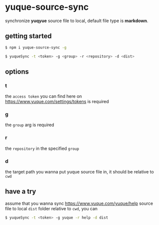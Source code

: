 # yuque-source-sync

synchronize **yuqyue** source file to local, default file type is **markdown**.

## getting started

```bash
$ npm i yuque-source-sync -g
```

```bash
$ yuqueSync -t <token> -g <group> -r <repository> -d <dist>
```

## options

### t

the `access token` you can find here on https://www.yuque.com/settings/tokens is required

### g

the `group` arg is required

### r

the `repository` in the specified `group`

### d

the target path you wanna put yuque source file in, it should be relative to `cwd`

## have a try

assume that you wanna sync https://www.yuque.com/yuque/help source file to local `dist` folder relative to `cwd`, you can

```bash
$ yuqueSync -t <token> -g yuque -r help -d dist
```
